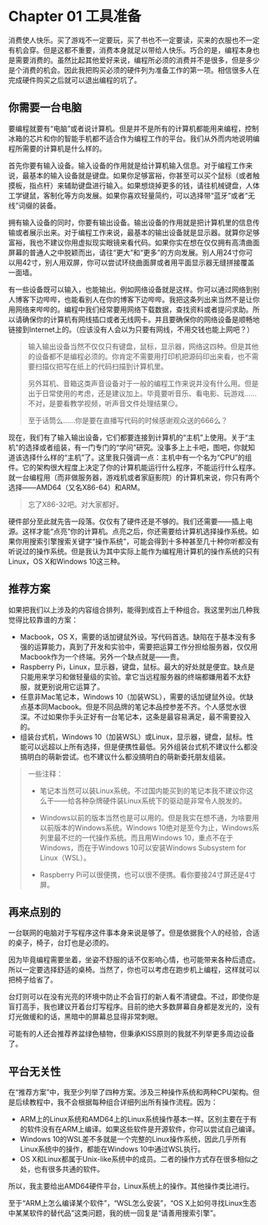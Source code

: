 # Chapter 01 工具准备

消费使人快乐。买了游戏不一定要玩，买了书也不一定要读，买来的衣服也不一定有机会穿。但是这都不重要，消费本身就足以带给人快乐。巧合的是，编程本身也是需要消费的。虽然比起其他爱好来说，编程所必须的消费并不是很多，但是多少是个消费的机会。因此我把购买必须的硬件列为准备工作的第一项。相信很多人在完成硬件购买之后就可以退出编程的坑了。

## 你需要一台电脑

要编程就要有“电脑”或者说计算机。但是并不是所有的计算机都能用来编程，控制冰箱的芯片和你的智能手机都不适合作为编程工作的平台。我们从外而内地说明编程所需要的计算机是什么样的。

首先你要有输入设备。输入设备的作用就是给计算机输入信息。对于编程工作来说，最基本的输入设备就是键盘。如果你足够富裕，你甚至可以买个鼠标（或者触摸板，指点杆）来辅助键盘进行输入。如果想烧掉更多的钱，请往机械键盘，人体工学键鼠，客制化等方向发展。如果你喜欢轻量简约，可以选择带“蓝牙”或者“无线”词缀的装备。

拥有输入设备的同时，你要有输出设备。输出设备的作用就是把计算机里的信息传输或者展示出来。对于编程工作来说，最基本的输出设备就是显示器。就算你足够富裕，我也不建议你用虚拟现实眼镜来看代码。如果你实在想在仅仅拥有高清曲面屏幕的普通人之中脱颖而出，请往“更大”和“更多”的方向发展。别人用24寸你可以用42寸，别人用双屏，你可以尝试环绕曲面屏或者用平面显示器无缝拼接覆盖一面墙。

有一些设备既可以输入，也能输出。例如网络设备就是这样。你可以通过网络到别人博客下边哔哔，也能看别人在你的博客下边哔哔。我把这条列出来当然不是让你用网络来哔哔的。编程中我们经常要用网络下载数据，查找资料或者提问求助。所以请确保你的计算机有网线插口或者无线网卡。并且要确保你的网络设备是顺畅地链接到Internet上的。（应该没有人会以为只要有网线，不用交钱也能上网吧？）

> 输入输出设备当然不仅仅只有键盘，鼠标，显示器，网络这四种。但是其他的设备都不是编程必须的。你肯定不需要用打印机把源码印出来看，也不需要扫描仪把写在纸上的代码扫描到计算机里。
>
> 另外耳机、音箱这类声音设备对于一般的编程工作来说并没有什么用。但是出于日常使用的考虑，还是建议加上。毕竟要听音乐、看电影、玩游戏……不对，是要看教学视频，听声音文件处理结果:smirk:。
>
> 至于话筒么……你是要在直播写代码的时候感谢观众送的666么？

现在，我们有了输入输出设备，它们都要连接到计算机的“主机”上使用。关于“主机”的选择或者组装，有一门专门的“学问”研究。没事多上上卡吧，图吧，你就知道该选择什么样的“主机”了。这里我只强调一点：主机中有一个名为“CPU”的组件。它的架构很大程度上决定了你的计算机能运行什么程序，不能运行什么程序。就一台编程用（而非做服务器，游戏机或者家庭影院）的计算机来说，你只有两个选择——AMD64（又名X86-64）和ARM。

> 忘了X86-32吧。对大家都好。

硬件部分至此就先告一段落。仅仅有了硬件还是不够的。我们还需要——插上电源。这样才能“点亮”你的计算机。点亮之后，你还需要给计算机选择操作系统。如果你用搜索引擎搜索关键字“操作系统”，可能会得到十多种甚至几十种你听都没有听说过的操作系统。但是我认为其中实际上能作为编程用计算机的操作系统的只有Linux，OS X和Windows 10这三种。

## 推荐方案

如果把我们以上涉及的内容组合排列，能得到成百上千种组合。我这里列出几种我觉得比较靠谱的方案：

* Macbook，OS X，需要的话加键鼠外设。写代码首选。缺陷在于基本没有多强的运算能力，真到了开发和实验中，需要把运算工作分担给服务器，仅仅用Macbook作为一个终端。另外一个缺点就是——贵。
* Raspberry Pi，Linux，显示器，键盘，鼠标。最大的好处就是便宜。缺点是只能用来学习和做轻量级的实验。拿它当远程服务器的终端都嫌用着不太舒服，就更别说用它运算了。
* 任意非Mac笔记本，Windows 10（加装WSL），需要的话加键鼠外设。优缺点基本同Macbook。但是不同品牌的笔记本品控参差不齐。个人感觉水很深。不过如果你手头正好有一台笔记本，这条是最容易满足，最不需要投入的。
* 组装台式机，Windows 10（加装WSL）或Linux，显示器，键盘，鼠标。性能可以远超以上所有选择，但是便携性最低。另外组装台式机不建议什么都没搞明白的萌新尝试。也不建议什么都没搞明白的萌新委托朋友组装。

> 一些注释：
>
> * 笔记本当然可以装Linux系统。不过国内能买到的笔记本我不建议你这么干——给各种杂牌硬件装Linux系统下的驱动是非常令人脱发的。
>
> * Windows以前的版本当然也是可以用的。但是我实在想不通，为啥要用以前版本的Windows系统。Windows 10绝对是至今为止，Windows系列里最不烂的一代操作系统。而且用Windows 10，重点不在于Windows，而在于Windows 10可以安装Windows Subsystem for Linux（WSL）。
>
> * Raspberry Pi可以很便携，也可以很不便携。看你要接24寸屏还是4寸屏。

## 再来点别的

一台联网的电脑对于写程序这件事本身来说是够了。但是依据我个人的经验，合适的桌子，椅子，台灯也是必须的。

因为毕竟编程需要坐着，坐姿不舒服的话不仅影响心情，也可能带来各种后遗症。所以一定要选择舒适的桌椅。当然了，你也可以考虑在跑步机上编程，这样就可以把椅子给省了。

台灯则可以在没有光亮的环境中防止不会盲打的新人看不清键盘。不过，即使你是盲打高手，我也建议开着台灯写程序。目前的绝大多数屏幕自身都是发光的，没有灯光做缓和的话，黑暗中的屏幕总显得非常刺眼。

可能有的人还会推荐养盆绿色植物，但秉承KISS原则的我就不列举更多周边设备了。

## 平台无关性

在“推荐方案”中，我至少列举了四种方案。涉及三种操作系统和两种CPU架构。但是后续教程中，我不会根据每种组合详细列出所有操作流程。因为：

* ARM上的Linux系统和AMD64上的Linux系统操作基本一样。区别主要在于有的软件没有在ARM上编译。如果这些软件是开源软件，你可以尝试自己编译。
* Windows 10的WSL差不多就是一个完整的Linux操作系统，因此几乎所有Linux系统中的操作，都能在Windows 10中通过WSL执行。
* OS X和Linux都属于Unix-like系统中的成员。二者的操作方式存在很多相似之处，也有很多共通的软件。

所以，我主要给出AMD64硬件平台，Linux系统上的操作。其他操作类比进行。

至于“ARM上怎么编译某个软件”，“WSL怎么安装”，“OS X上如何寻找Linux生态中某某软件的替代品”这类问题，我的统一回复是“请善用搜索引擎”。



